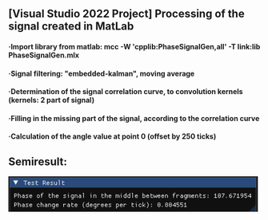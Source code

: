 ## [Visual Studio 2022 Project] Processing of the signal created in MatLab

#### ·Import library from matlab: mcc -W 'cpplib:PhaseSignalGen,all' -T link:lib PhaseSignalGen.mlx
#### ·Signal filtering: "embedded-kalman", moving average
#### ·Determination of the signal correlation curve, to convolution kernels (kernels: 2 part of signal)
#### ·Filling in the missing part of the signal, according to the correlation curve
#### ·Calculation of the angle value at point 0 (offset by 250 ticks)


## Semiresult:

<img src="https://github.com/RomanSereda/CppMatlabSignalProcessing/blob/master/screen.png" width="500">
